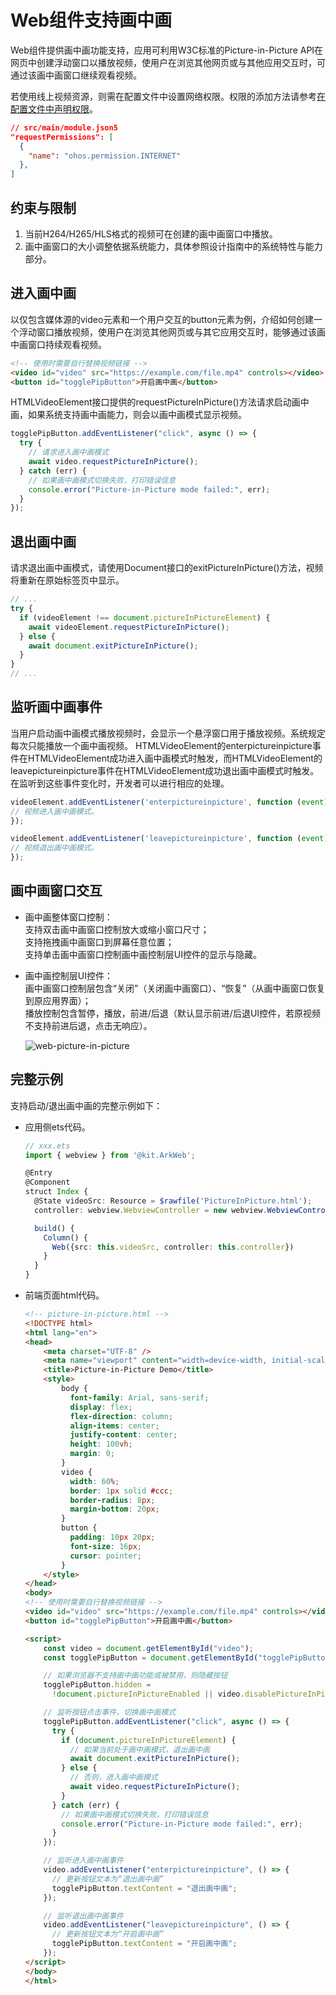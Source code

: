 # Web组件支持画中画
<!--Kit: ArkWeb-->
<!--Subsystem: Web-->
<!--Owner: @gzweioh-->
<!--SE: @qiu-gongkai-->
<!--TSE: @ghiker-->
Web组件提供画中画功能支持，应用可利用W3C标准的Picture-in-Picture API在网页中创建浮动窗口以播放视频，使用户在浏览其他网页或与其他应用交互时，可通过该画中画窗口继续观看视频。  

若使用线上视频资源，则需在配置文件中设置网络权限。权限的添加方法请参考[在配置文件中声明权限](../security/AccessToken/declare-permissions.md)。

```json
// src/main/module.json5
"requestPermissions": [
  {
    "name": "ohos.permission.INTERNET"
  },
]
```

## 约束与限制
1. 当前H264/H265/HLS格式的视频可在创建的画中画窗口中播放。  
2. 画中画窗口的大小调整依据系统能力，具体参照设计指南中的系统特性与能力部分。

## 进入画中画

以仅包含媒体源的video元素和一个用户交互的button元素为例，介绍如何创建一个浮动窗口播放视频，使用户在浏览其他网页或与其它应用交互时，能够通过该画中画窗口持续观看视频。

```html
<!-- 使用时需要自行替换视频链接 -->
<video id="video" src="https://example.com/file.mp4" controls></video>
<button id="togglePipButton">开启画中画</button>
```

HTMLVideoElement接口提供的requestPictureInPicture()方法请求启动画中画，如果系统支持画中画能力，则会以画中画模式显示视频。

```js
togglePipButton.addEventListener("click", async () => {
  try {
    // 请求进入画中画模式
    await video.requestPictureInPicture();
  } catch (err) {
    // 如果画中画模式切换失败，打印错误信息
    console.error("Picture-in-Picture mode failed:", err);
  }
});
```

## 退出画中画

请求退出画中画模式，请使用Document接口的exitPictureInPicture()方法，视频将重新在原始标签页中显示。

```js
// ...
try {
  if (videoElement !== document.pictureInPictureElement) {
    await videoElement.requestPictureInPicture();
  } else {
    await document.exitPictureInPicture();
  }
}
// ...
```

## 监听画中画事件

当用户启动画中画模式播放视频时，会显示一个悬浮窗口用于播放视频。系统规定每次只能播放一个画中画视频。
HTMLVideoElement的enterpictureinpicture事件在HTMLVideoElement成功进入画中画模式时触发，而HTMLVideoElement的leavepictureinpicture事件在HTMLVideoElement成功退出画中画模式时触发。
在监听到这些事件变化时，开发者可以进行相应的处理。


```js
videoElement.addEventListener('enterpictureinpicture', function (event) {
// 视频进入画中画模式。
});

videoElement.addEventListener('leavepictureinpicture', function (event) {
// 视频退出画中画模式。
});
```

## 画中画窗口交互

* 画中画整体窗口控制：  
  支持双击画中画窗口控制放大或缩小窗口尺寸；  
  支持拖拽画中画窗口到屏幕任意位置；  
  支持单击画中画窗口控制画中画控制层UI控件的显示与隐藏。  

* 画中画控制层UI控件：  
  画中画窗口控制层包含“关闭”（关闭画中画窗口）、“恢复”（从画中画窗口恢复到原应用界面）；  
  播放控制包含暂停，播放，前进/后退（默认显示前进/后退UI控件，若原视频不支持前进后退，点击无响应）。
  
  ![web-picture-in-picture](figures/web-picture-in-picture-ui.png)


## 完整示例

支持启动/退出画中画的完整示例如下：

* 应用侧ets代码。

  ```ts
  // xxx.ets
  import { webview } from '@kit.ArkWeb';

  @Entry
  @Component
  struct Index {
    @State videoSrc: Resource = $rawfile('PictureInPicture.html');
    controller: webview.WebviewController = new webview.WebviewController();

    build() {
      Column() {
        Web({src: this.videoSrc, controller: this.controller})
      }
    }
  }
  ```

* 前端页面html代码。

  ```html
  <!-- picture-in-picture.html -->
  <!DOCTYPE html>
  <html lang="en">
  <head>
      <meta charset="UTF-8" />
      <meta name="viewport" content="width=device-width, initial-scale=1.0" />
      <title>Picture-in-Picture Demo</title>
      <style>
          body {
            font-family: Arial, sans-serif;
            display: flex;
            flex-direction: column;
            align-items: center;
            justify-content: center;
            height: 100vh;
            margin: 0;
          }
          video {
            width: 60%;
            border: 1px solid #ccc;
            border-radius: 8px;
            margin-bottom: 20px;
          }
          button {
            padding: 10px 20px;
            font-size: 16px;
            cursor: pointer;
          }
      </style>
  </head>
  <body>
  <!-- 使用时需要自行替换视频链接 -->
  <video id="video" src="https://example.com/file.mp4" controls></video>
  <button id="togglePipButton">开启画中画</button>

  <script>
      const video = document.getElementById("video");
      const togglePipButton = document.getElementById("togglePipButton");

      // 如果浏览器不支持画中画功能或被禁用，则隐藏按钮
      togglePipButton.hidden =
        !document.pictureInPictureEnabled || video.disablePictureInPicture;

      // 监听按钮点击事件，切换画中画模式
      togglePipButton.addEventListener("click", async () => {
        try {
          if (document.pictureInPictureElement) {
            // 如果当前处于画中画模式，退出画中画
            await document.exitPictureInPicture();
          } else {
            // 否则，进入画中画模式
            await video.requestPictureInPicture();
          }
        } catch (err) {
          // 如果画中画模式切换失败，打印错误信息
          console.error("Picture-in-Picture mode failed:", err);
        }
      });

      // 监听进入画中画事件
      video.addEventListener("enterpictureinpicture", () => {
        // 更新按钮文本为“退出画中画”
        togglePipButton.textContent = "退出画中画";
      });

      // 监听退出画中画事件
      video.addEventListener("leavepictureinpicture", () => {
        // 更新按钮文本为“开启画中画”
        togglePipButton.textContent = "开启画中画";
      });
  </script>
  </body>
  </html>
  ```
